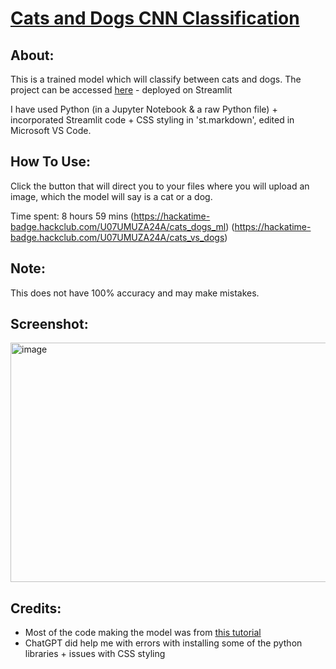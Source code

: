 # <ins>Cats and Dogs CNN Classification</ins>
## About:
This is a trained model which will classify between cats and dogs. The project can be accessed [here](https://cats-dogs.streamlit.app/) - deployed on Streamlit 

I have used Python (in a Jupyter Notebook & a raw Python file) + incorporated Streamlit code + CSS styling in 'st.markdown', edited in Microsoft VS Code.
## How To Use:
Click the button that will direct you to your files where you will upload an image, which the model will say is a cat or a dog.

Time spent: 8 hours 59 mins (https://hackatime-badge.hackclub.com/U07UMUZA24A/cats_dogs_ml) (https://hackatime-badge.hackclub.com/U07UMUZA24A/cats_vs_dogs)

## Note:
This does not have 100% accuracy and may make mistakes.

## Screenshot:
<img width="959" height="383" alt="image" src="https://github.com/user-attachments/assets/e8456749-eb07-42d8-95b5-cb6de7b56546" />

## Credits:
- Most of the code making the model was from [this tutorial](https://www.youtube.com/watch?v=ENXr1foShrA&t=169s)
- ChatGPT did help me with errors with installing some of the python libraries + issues with CSS styling
